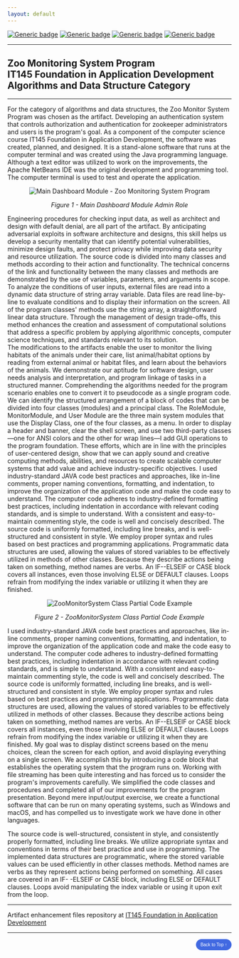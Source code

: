 ```yaml
---
layout: default
---
```


[![Generic badge](https://img.shields.io/badge/language-JAVA_17-blue.svg)](https://www.java.com) [![Generic badge](https://img.shields.io/badge/library-JANI--2.1.0-cyan.svg)](http://fusesource.github.io/jansi) [![Generic badge](https://img.shields.io/badge/ide-NetBeans-purple.svg)](https://netbeans.apache.org) [![Generic badge](https://img.shields.io/badge/license-MIT-green.svg)](LICENSE)

---

## Zoo Monitoring System Program<br/>IT145 Foundation in Application Development<br/>Algorithms and Data Structure Category

---

For the category of algorithms and data structures, the Zoo Monitor System Program was chosen as the artifact. Developing an authentication system that controls authorization and authentication for zookeeper administrators and users is the program's goal. As a component of the computer science course IT145 Foundation in Application Development, the software was created, planned, and designed. It is a stand-alone software that runs at the computer terminal and was created using the Java programming language. Although a text editor was utilized to work on the improvements, the Apache NetBeans IDE was the original development and programming tool. The computer terminal is used to test and operate the application.

<div style="text-align: center;">
    <img src="assets/img/IT145-MainDashboard.jpg" title="Main Dashboard Module - Zoo Monitoring System Program" />
    <p><em>Figure 1 - Main Dashboard Module Admin Role</em></p>
</div>

Engineering procedures for checking input data, as well as architect and design with default denial, are all part of the artifact.  By anticipating adversarial exploits in software architecture and designs, this skill helps us develop a security mentality that can identify potential vulnerabilities, minimize design faults, and  protect privacy while improving data security and resource utilization.  The source code is divided into many classes and methods according to their action and functionality.  The technical concerns of the link and functionality between the many classes and methods are demonstrated by the use of variables, parameters, and arguments in scope. To analyze the conditions of user inputs, external files are read into a dynamic data structure of string array variable. Data files are read line-by-line to evaluate conditions and to display their information on the screen. All of the program classes' methods use the string array, a straightforward linear data structure. Through the management of design trade-offs, this method enhances the creation and assessment of computational solutions that address a specific problem by applying algorithmic concepts, computer science techniques, and standards relevant to its solution.  
	The modifications to the artifacts enable the user to monitor the living habitats of the animals under their care, list animal/habitat options by reading from external animal or habitat files, and learn about the behaviors of the animals. We demonstrate our aptitude for software design, user needs analysis and interpretation, and program linkage of tasks in a structured manner. Comprehending the algorithms needed for the program scenario enables one to convert it to pseudocode as a single program code. We can identify the structured arrangement of a block of codes that can be divided into four classes (modules) and a principal class. The RoleModule, MonitorModule, and User Module are the three main system modules that use the Display Class, one of the four classes, as a menu. In order to display a header and banner, clear the shell screen, and use two third-party classes—one for ANSI colors and the other for wrap lines—I add GUI operations to the program foundation. These efforts, which are in line with the principles of user-centered design, show that we can apply sound and creative computing methods, abilities, and resources to create scalable computer systems that add value and achieve industry-specific objectives.
    I used industry-standard JAVA code best practices and approaches, like in-line comments, proper naming conventions, formatting, and indentation, to improve the organization of the application code and make the code easy to understand. The computer code adheres to industry-defined formatting best practices, including indentation in accordance with relevant coding standards, and is simple to understand. With a consistent and easy-to-maintain commenting style, the code is well and concisely described. The source code is uniformly formatted, including line breaks, and is well-structured and consistent in style. We employ proper syntax and rules based on best practices and programming applications. Programmatic data structures are used, allowing the values of stored variables to be effectively utilized in methods of other classes. Because they describe actions being taken on something, method names are verbs. An IF--ELSEIF or CASE block covers all instances, even those involving ELSE or DEFAULT clauses. Loops refrain from modifying the index variable or utilizing it when they are finished.

 
	


<div style="text-align: center;">
    <img src="assets/img/IT145-JavaCode.png" title="ZooMonitorSystem Class Partial Code Example" />
    <p><em>Figure 2 - ZooMonitorSystem Class Partial Code Example</em></p>
</div>

 I used industry-standard JAVA code best practices and approaches, like in-line comments, proper naming conventions, formatting, and indentation, to improve the organization of the application code and make the code easy to understand. The computer code adheres to industry-defined formatting best practices, including indentation in accordance with relevant coding standards, and is simple to understand. With a consistent and easy-to-maintain commenting style, the code is well and concisely described. The source code is uniformly formatted, including line breaks, and is well-structured and consistent in style. We employ proper syntax and rules based on best practices and programming applications. Programmatic data structures are used, allowing the values of stored variables to be effectively utilized in methods of other classes. Because they describe actions being taken on something, method names are verbs. An IF--ELSEIF or CASE block covers all instances, even those involving ELSE or DEFAULT clauses. Loops refrain from modifying the index variable or utilizing it when they are finished.
 My  goal was to display distinct screens based on the menu choices, clean the screen for each option, and avoid displaying everything on a single screen. We accomplish this by introducing a code block that establishes the operating system that the program runs on. Working with file streaming has been quite interesting and has forced us to consider the program's improvements carefully. We simplified the code classes and procedures and completed all of our improvements for the program presentation. Beyond mere input/output exercise, we create a functional software that can be run on many operating systems, such as Windows and macOS, and has compelled us to investigate work we have done in other languages.
 
The source code is well-structured, consistent in style, and consistently properly formatted, including line breaks. We utilize appropriate syntax and conventions in terms of their best practice and use in programming. The implemented data structures are programmatic, where the stored variable values can be used efficiently in other classes methods. Method names are verbs as they represent actions being performed on something. All cases are covered in an IF- -ELSEIF or CASE block, including ELSE or DEFAULT clauses. Loops avoid manipulating the index variable or using it upon exit from the loop.

---

Artifact enhancement files repository at [IT145 Foundation in Application Development](https://github.com/arsari/ePortfolio/tree/main/enhancement/IT145-algorithms "Zoo Monitoring System Program - Repository")

---

<div style="text-align: right;">
    <a href="#">
        <button style="font-size: 10px; font-weight: 500; background: #4169e1; color: #ffffff; border-radius: 50px; border-style: solid; border-color: #4169e1; padding: 5px 8px;">Back to Top &#8593;</button>
    </a>
</div>
